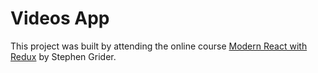 # Videos App

This project was built by attending the online course [Modern React with Redux](https://www.udemy.com/course/react-redux/) by Stephen Grider.
